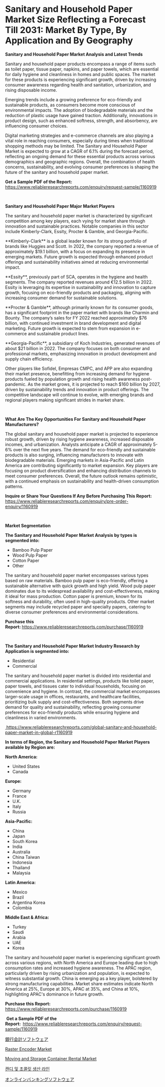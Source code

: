 <p><h1>Sanitary and Household Paper Market Size Reflecting a Forecast Till 2031: Market By Type, By Application and By Geography</h1></p><p><strong>Sanitary and Household Paper Market Analysis and Latest Trends</strong></p>
<p><p>Sanitary and household paper products encompass a range of items such as toilet paper, tissue paper, napkins, and paper towels, which are essential for daily hygiene and cleanliness in homes and public spaces. The market for these products is experiencing significant growth, driven by increasing consumer awareness regarding health and sanitation, urbanization, and rising disposable income.</p><p>Emerging trends include a growing preference for eco-friendly and sustainable products, as consumers become more conscious of environmental impacts. The adoption of biodegradable materials and the reduction of plastic usage have gained traction. Additionally, innovations in product design, such as enhanced softness, strength, and absorbency, are influencing consumer choices.</p><p>Digital marketing strategies and e-commerce channels are also playing a vital role in reaching consumers, especially during times when traditional shopping methods may be limited. The Sanitary and Household Paper Market is expected to grow at a CAGR of 6.1% during the forecast period, reflecting an ongoing demand for these essential products across various demographics and geographic regions. Overall, the combination of health concerns, sustainability, and evolving consumer preferences is shaping the future of the sanitary and household paper market.</p></p>
<p><strong>Get a Sample PDF of the Report:&nbsp;</strong> <a href="https://www.reliableresearchreports.com/enquiry/request-sample/1160919">https://www.reliableresearchreports.com/enquiry/request-sample/1160919</a></p>
<p>&nbsp;</p>
<p><strong>Sanitary and Household Paper Major Market Players</strong></p>
<p><p>The sanitary and household paper market is characterized by significant competition among key players, each vying for market share through innovation and sustainable practices. Notable companies in this sector include Kimberly-Clark, Essity, Procter & Gamble, and Georgia-Pacific.</p><p>**Kimberly-Clark** is a global leader known for its strong portfolio of brands like Huggies and Scott. In 2022, the company reported a revenue of approximately $19.1 billion, with a focus on expanding its presence in emerging markets. Future growth is expected through enhanced product offerings and sustainability initiatives aimed at reducing environmental impact.</p><p>**Essity**, previously part of SCA, operates in the hygiene and health segments. The company reported revenues around €12.5 billion in 2022. Essity is leveraging its expertise in sustainability and innovation to capture growth, focusing on eco-friendly products and packaging, aligning with increasing consumer demand for sustainable solutions.</p><p>**Procter & Gamble**, although primarily known for its consumer goods, has a significant footprint in the paper market with brands like Charmin and Bounty. The company’s sales for FY 2022 reached approximately $76 billion, with continued investment in brand development and digital marketing. Future growth is expected to stem from expansion in e-commerce and sustainable product lines.</p><p>**Georgia-Pacific**, a subsidiary of Koch Industries, generated revenues of about $21 billion in 2022. The company focuses on both consumer and professional markets, emphasizing innovation in product development and supply chain efficiency. </p><p>Other players like Sofidel, Empresas CMPC, and APP are also expanding their market presence, benefitting from increasing demand for hygiene products fueled by population growth and rising health awareness post-pandemic. As the market grows, it is projected to reach $160 billion by 2027, driven by sustainability trends and innovation in product offerings. The competitive landscape will continue to evolve, with emerging brands and regional players making significant strides in market share.</p></p>
<p>&nbsp;</p>
<p><strong>What Are The Key Opportunities For Sanitary and Household Paper Manufacturers?</strong></p>
<p><p>The global sanitary and household paper market is projected to experience robust growth, driven by rising hygiene awareness, increased disposable incomes, and urbanization. Analysts anticipate a CAGR of approximately 5-6% over the next five years. The demand for eco-friendly and sustainable products is also surging, influencing manufacturers to innovate with biodegradable materials. Emerging markets in Asia-Pacific and Latin America are contributing significantly to market expansion. Key players are focusing on product diversification and enhancing distribution channels to meet consumer preferences. Overall, the future outlook remains optimistic, with a continued emphasis on sustainability and health-driven consumption patterns.</p></p>
<p><strong>Inquire or Share Your Questions If Any Before Purchasing This Report:</strong> <a href="https://www.reliableresearchreports.com/enquiry/pre-order-enquiry/1160919">https://www.reliableresearchreports.com/enquiry/pre-order-enquiry/1160919</a></p>
<p>&nbsp;</p>
<p><strong>Market Segmentation</strong></p>
<p><strong>The Sanitary and Household Paper Market Analysis by types is segmented into:</strong></p>
<p><ul><li>Bamboo Pulp Paper</li><li>Wood Pulp Paper</li><li>Cotton Paper</li><li>Other</li></ul></p>
<p><p>The sanitary and household paper market encompasses various types based on raw materials. Bamboo pulp paper is eco-friendly, offering a sustainable alternative with quick growth and high yield. Wood pulp paper dominates due to its widespread availability and cost-effectiveness, making it ideal for mass production. Cotton paper is premium, known for its softness and durability, often used in high-quality products. Other market segments may include recycled paper and specialty papers, catering to diverse consumer preferences and environmental considerations.</p></p>
<p><strong>Purchase this Report:&nbsp;</strong><a href="https://www.reliableresearchreports.com/purchase/1160919">https://www.reliableresearchreports.com/purchase/1160919</a></p>
<p>&nbsp;</p>
<p><strong>The Sanitary and Household Paper Market Industry Research by Application is segmented into:</strong></p>
<p><ul><li>Residential</li><li>Commercial</li></ul></p>
<p><p>The sanitary and household paper market is divided into residential and commercial applications. In residential settings, products like toilet paper, paper towels, and tissues cater to individual households, focusing on convenience and hygiene. In contrast, the commercial market encompasses larger-scale usage in offices, restaurants, and healthcare facilities, prioritizing bulk supply and cost-effectiveness. Both segments drive demand for quality and sustainability, reflecting growing consumer preferences for eco-friendly products while ensuring hygiene and cleanliness in varied environments.</p></p>
<p><a href="https://www.reliableresearchreports.com/global-sanitary-and-household-paper-market-in-global-r1160919">&nbsp;https://www.reliableresearchreports.com/global-sanitary-and-household-paper-market-in-global-r1160919</a></p>
<p><strong>In terms of Region, the Sanitary and Household Paper Market Players available by Region are:</strong></p>
<p>
    <p> <strong> North America: </strong>
        <ul>
            <li>United States</li>
            <li>Canada</li>
        </ul>
        </p> 
    <p> <strong> Europe: </strong>
        <ul>
            <li>Germany</li>
            <li>France</li>
            <li>U.K.</li>
            <li>Italy</li>
            <li>Russia</li>
        </ul>
        </p> 
    <p> <strong> Asia-Pacific: </strong>
        <ul>
            <li>China</li>
            <li>Japan</li>
            <li>South Korea</li>
            <li>India</li>
            <li>Australia</li>
            <li>China Taiwan</li>
            <li>Indonesia</li>
            <li>Thailand</li>
            <li>Malaysia</li>
        </ul>
        </p> 
    <p> <strong> Latin America: </strong>
        <ul>
            <li>Mexico</li>
            <li>Brazil</li>
            <li>Argentina Korea</li>
            <li>Colombia</li>
        </ul>
        </p> 
    <p> <strong> Middle East & Africa: </strong>
        <ul>
            <li>Turkey</li>
            <li>Saudi</li>
            <li>Arabia</li>
            <li>UAE</li>
            <li>Korea</li>
        </ul>
    </p>
    </p>
<p><p>The sanitary and household paper market is experiencing significant growth across various regions, with North America and Europe leading due to high consumption rates and increased hygiene awareness. The APAC region, particularly driven by rising urbanization and population, is expected to witness substantial growth. China is emerging as a key player, bolstered by strong manufacturing capabilities. Market share estimates indicate North America at 25%, Europe at 30%, APAC at 35%, and China at 10%, highlighting APAC's dominance in future growth.</p></p>
<p><strong>Purchase this Report: </strong><a href="https://www.reliableresearchreports.com/purchase/1160919">https://www.reliableresearchreports.com/purchase/1160919</a></p>
<p>&nbsp;<strong>Get a Sample PDF of the Report:&nbsp;&nbsp;</strong><a href="https://www.reliableresearchreports.com/enquiry/request-sample/1160919">https://www.reliableresearchreports.com/enquiry/request-sample/1160919</a></p>
<p><strong></strong></p>
<p><p><a href="https://medium.com/@barbarakss89/bank-accounting-software-market-%E3%81%AF-%E3%82%B3%E3%82%B9%E3%83%88%E7%AE%A1%E7%90%86%E3%81%A8%E5%8A%B9%E7%8E%87%E5%90%91%E4%B8%8A%E3%82%92%E5%84%AA%E5%85%88%E3%81%97%E3%81%BE%E3%81%99-%E3%81%95%E3%82%89%E3%81%AB-%E5%A0%B1%E5%91%8A%E6%9B%B8%E3%81%AF%E5%B8%82%E5%A0%B4%E3%81%AE%E9%9C%80%E8%A6%81%E9%9D%A2%E3%81%A8%E4%BE%9B%E7%B5%A6%E9%9D%A2%E3%81%AE%E4%B8%A1%E6%96%B9%E3%82%92%E3%82%AB%E3%83%90%E3%83%BC%E3%81%97%E3%81%A6%E3%81%84%E3%81%BE%E3%81%99-bank-0d3551709e66">銀行会計ソフトウェア</a></p><p><a href="https://www.linkedin.com/pulse/what-growth-opportunities-challenges-raster-encoder-market-arenaex-zt21e?trackingId=9iWl%2ByVVT2O2%2BZO7Yq3Ogg%3D%3D">Raster Encoder Market</a></p><p><a href="https://www.linkedin.com/pulse/moving-storage-container-rental-market-global-insights-regional-kcxje?trackingId=P3rOn3S3TCuS7kM98P1xoQ%3D%3D">Moving and Storage Container Rental Market</a></p><p><a href="https://medium.com/@leoraebert/%EC%84%B1%EA%B3%B5%EC%9D%84-%EC%9C%84%ED%95%9C-%EC%A0%84%EB%9E%B5%EC%A0%81-%EB%A1%9C%EB%93%9C%EB%A7%B5-%EA%B8%80%EB%A1%9C%EB%B2%8C-%EC%82%AC%ED%83%95-%EB%B0%8F-%EC%B4%88%EC%BD%9C%EB%A6%BF-%EC%83%9D%EC%82%B0%EB%9D%BC%EC%9D%B8-%EC%8B%9C%EC%9E%A5-%EB%B6%84%EC%84%9D-2024-2031-bfe342677acc">캔디 및 초콜릿 생산 라인</a></p><p><a href="https://medium.com/@barbarakss89/online-banking-software-market-%E3%81%AF-%E3%82%B3%E3%82%B9%E3%83%88%E7%AE%A1%E7%90%86%E3%81%A8%E5%8A%B9%E7%8E%87%E5%90%91%E4%B8%8A%E3%82%92%E5%84%AA%E5%85%88%E3%81%97%E3%81%BE%E3%81%99-%E3%81%95%E3%82%89%E3%81%AB-%E5%A0%B1%E5%91%8A%E6%9B%B8%E3%81%AF%E5%B8%82%E5%A0%B4%E3%81%AE%E9%9C%80%E8%A6%81%E9%9D%A2%E3%81%A8%E4%BE%9B%E7%B5%A6%E9%9D%A2%E3%81%AE%E4%B8%A1%E6%96%B9%E3%82%92%E3%82%AB%E3%83%90%E3%83%BC%E3%81%97%E3%81%A6%E3%81%84%E3%81%BE%E3%81%99-online-banking-e9fdaaac97d0">オンラインバンキングソフトウェア</a></p></p>